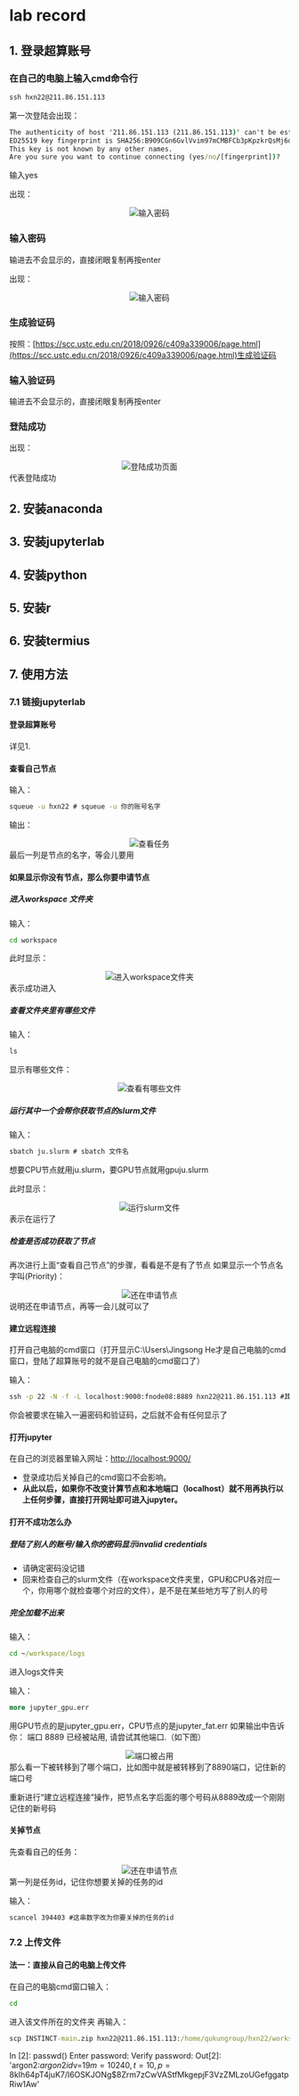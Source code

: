 # lab record
## 1. 登录超算账号
### 在自己的电脑上输入cmd命令行
```cmd
ssh hxn22@211.86.151.113
```
第一次登陆会出现：
```cmd
The authenticity of host '211.86.151.113 (211.86.151.113)' can't be established.
ED25519 key fingerprint is SHA256:B909CGn6GvlVvim97mCMBFCb3pKpzkrQsMj6oyo6USQ.
This key is not known by any other names.
Are you sure you want to continue connecting (yes/no/[fingerprint])? 
```
输入yes

出现：
<div style="text-align: center; display: flex; justify-content: center; gap: 10px;">
    <img src="figs/pic2.png" alt="输入密码" />
</div>

### 输入密码
输进去不会显示的，直接闭眼复制再按enter

出现：
<div style="text-align: center; display: flex; justify-content: center; gap: 10px;">
    <img src="figs/pic1.png" alt="输入密码" />
</div>

### 生成验证码
 按照：[https://scc.ustc.edu.cn/2018/0926/c409a339006/page.html](https://scc.ustc.edu.cn/2018/0926/c409a339006/page.html)生成验证码

### 输入验证码
输进去不会显示的，直接闭眼复制再按enter

### 登陆成功
出现：
<div style="text-align: center; display: flex; justify-content: center; gap: 10px;">
    <img src="figs/pic3.png" alt="登陆成功页面" />
</div>
代表登陆成功

## 2. 安装anaconda
## 3. 安装jupyterlab
## 4. 安装python
## 5. 安装r
## 6. 安装termius
## 7. 使用方法
### 7.1 链接jupyterlab
#### 登录超算账号
详见1.
#### 查看自己节点
输入：
```cmd
squeue -u hxn22 # squeue -u 你的账号名字
```
输出：
<div style="text-align: center; display: flex; justify-content: center; gap: 10px;">
    <img src="figs/pic4.png" alt="查看任务" />
</div>
最后一列是节点的名字，等会儿要用

#### 如果显示你没有节点，那么你要申请节点
##### 进入workspace 文件夹
输入：
```cmd
cd workspace
```
此时显示：
<div style="text-align: center; display: flex; justify-content: center; gap: 10px;">
    <img src="figs/pic5.png" alt="进入workspace文件夹" />
</div>
表示成功进入

##### 查看文件夹里有哪些文件
输入：

```cmd
ls
```

显示有哪些文件：
<div style="text-align: center; display: flex; justify-content: center; gap: 10px;">
    <img src="figs/pic8.png" alt="查看有哪些文件" />
</div>

##### 运行其中一个会帮你获取节点的slurm文件
输入：

```cmd
sbatch ju.slurm # sbatch 文件名
```
想要CPU节点就用ju.slurm，要GPU节点就用gpuju.slurm

此时显示：
<div style="text-align: center; display: flex; justify-content: center; gap: 10px;">
    <img src="figs/pic6.png" alt="运行slurm文件" />
</div>
表示在运行了

##### 检查是否成功获取了节点
再次进行上面“查看自己节点”的步骤，看看是不是有了节点
如果显示一个节点名字叫(Priority)：
<div style="text-align: center; display: flex; justify-content: center; gap: 10px;">
    <img src="figs/pic7.png" alt="还在申请节点" />
</div>
说明还在申请节点，再等一会儿就可以了

#### 建立远程连接
打开自己电脑的cmd窗口（打开显示C:\Users\Jingsong He才是自己电脑的cmd窗口，登陆了超算账号的就不是自己电脑的cmd窗口了）

输入：
```cmd
ssh -p 22 -N -f -L localhost:9000:fnode08:8889 hxn22@211.86.151.113 #其中fnode08要改成你申请到的节点的名字
```
你会被要求在输入一遍密码和验证码，之后就不会有任何显示了

#### 打开jupyter
在自己的浏览器里输入网址：[http://localhost:9000/](http://localhost:9000/)
- 登录成功后关掉自己的cmd窗口不会影响。
- **从此以后，如果你不改变计算节点和本地端口（localhost）就不用再执行以上任何步骤，直接打开网址即可进入jupyter。**
#### 打开不成功怎么办
##### 登陆了别人的账号/输入你的密码显示invalid credentials
- 请确定密码没记错
- 回来检查自己的slurm文件（在workspace文件夹里，GPU和CPU各对应一个，你用哪个就检查哪个对应的文件），是不是在某些地方写了别人的号
##### 完全加载不出来
输入：
```cmd
cd ~/workspace/logs
```
进入logs文件夹

输入：
```cmd
more jupyter_gpu.err
```
用GPU节点的是jupyter_gpu.err，CPU节点的是jupyter_fat.err
如果输出中告诉你： 端口 8889 已经被站用, 请尝试其他端口.（如下图）
<div style="text-align: center; display: flex; justify-content: center; gap: 10px;">
    <img src="figs/pic9.png" alt="端口被占用" />
</div>
那么看一下被转移到了哪个端口，比如图中就是被转移到了8890端口，记住新的端口号

重新进行“建立远程连接”操作，把节点名字后面的哪个号码从8889改成一个刚刚记住的新号码

#### 关掉节点
先查看自己的任务：
<div style="text-align: center; display: flex; justify-content: center; gap: 10px;">
    <img src="figs/pic7.png" alt="还在申请节点" />
</div>
第一列是任务id，记住你想要关掉的任务的id

输入：

```cmd
scancel 394403 #这串数字改为你要关掉的任务的id
```
### 7.2 上传文件
#### 法一：直接从自己的电脑上传文件
在自己的电脑cmd窗口输入：
```cmd
cd
```
进入该文件所在的文件夹
再输入：
```cmd
scp INSTINCT-main.zip hxn22@211.86.151.113:/home/qukungroup/hxn22/workspace/CodeField #INSTINCT-main.zip改为你要上传的文件名；两处hxn22改为你的账号名；CodeField改成你想传入的文件夹
```



In [2]: passwd()
Enter password:
Verify password:
Out[2]: 'argon2:$argon2id$v=19$m=10240,t=10,p=8$kIh64pT4juK7/l6OSKJONg$8Zrm7zCwVAStfMkgepjF3VzZMLzoUGefggatpRiw1Aw'
